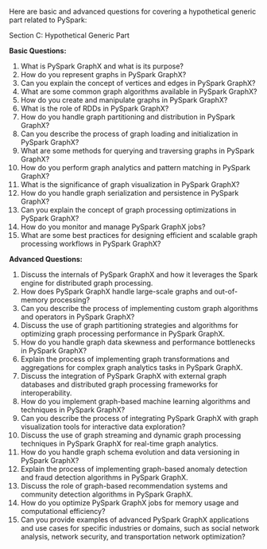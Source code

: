 Here are basic and advanced questions for covering a hypothetical generic part related to PySpark:

Section C: Hypothetical Generic Part

**Basic Questions:**

1. What is PySpark GraphX and what is its purpose?
2. How do you represent graphs in PySpark GraphX?
3. Can you explain the concept of vertices and edges in PySpark GraphX?
4. What are some common graph algorithms available in PySpark GraphX?
5. How do you create and manipulate graphs in PySpark GraphX?
6. What is the role of RDDs in PySpark GraphX?
7. How do you handle graph partitioning and distribution in PySpark GraphX?
8. Can you describe the process of graph loading and initialization in PySpark GraphX?
9. What are some methods for querying and traversing graphs in PySpark GraphX?
10. How do you perform graph analytics and pattern matching in PySpark GraphX?
11. What is the significance of graph visualization in PySpark GraphX?
12. How do you handle graph serialization and persistence in PySpark GraphX?
13. Can you explain the concept of graph processing optimizations in PySpark GraphX?
14. How do you monitor and manage PySpark GraphX jobs?
15. What are some best practices for designing efficient and scalable graph processing workflows in PySpark GraphX?

**Advanced Questions:**

1. Discuss the internals of PySpark GraphX and how it leverages the Spark engine for distributed graph processing.
2. How does PySpark GraphX handle large-scale graphs and out-of-memory processing?
3. Can you describe the process of implementing custom graph algorithms and operators in PySpark GraphX?
4. Discuss the use of graph partitioning strategies and algorithms for optimizing graph processing performance in PySpark GraphX.
5. How do you handle graph data skewness and performance bottlenecks in PySpark GraphX?
6. Explain the process of implementing graph transformations and aggregations for complex graph analytics tasks in PySpark GraphX.
7. Discuss the integration of PySpark GraphX with external graph databases and distributed graph processing frameworks for interoperability.
8. How do you implement graph-based machine learning algorithms and techniques in PySpark GraphX?
9. Can you describe the process of integrating PySpark GraphX with graph visualization tools for interactive data exploration?
10. Discuss the use of graph streaming and dynamic graph processing techniques in PySpark GraphX for real-time graph analytics.
11. How do you handle graph schema evolution and data versioning in PySpark GraphX?
12. Explain the process of implementing graph-based anomaly detection and fraud detection algorithms in PySpark GraphX.
13. Discuss the role of graph-based recommendation systems and community detection algorithms in PySpark GraphX.
14. How do you optimize PySpark GraphX jobs for memory usage and computational efficiency?
15. Can you provide examples of advanced PySpark GraphX applications and use cases for specific industries or domains, such as social network analysis, network security, and transportation network optimization?

